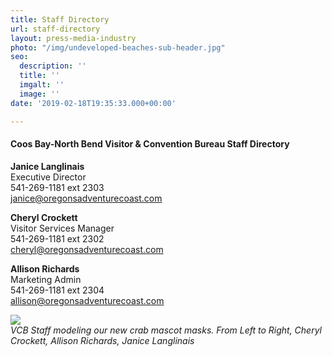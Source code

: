 ```yaml
---
title: Staff Directory
url: staff-directory
layout: press-media-industry
photo: "/img/undeveloped-beaches-sub-header.jpg"
seo:
  description: ''
  title: ''
  imgalt: ''
  image: ''
date: '2019-02-18T19:35:33.000+00:00'

---
```

#### **Coos Bay-North Bend Visitor & Convention Bureau Staff Directory**

**Janice Langlinais**  
Executive Director  
541-269-1181 ext 2303  
[janice@oregonsadventurecoast.com](mailto:janice@oregonsadventurecoast.com)

**Cheryl Crockett**  
Visitor Services Manager  
541-269-1181 ext 2302  
[cheryl@oregonsadventurecoast.com](mailto:cheryl@oregonsadventurecoast.com)

**Allison Richards**  
Marketing Admin  
541-269-1181 ext 2304  
[allison@oregonsadventurecoast.com](mailto:allison@oregonsadventurecoast.com)

![](/img/staff-masks.jpg)  
_VCB Staff modeling our new crab mascot masks. From Left to Right, Cheryl Crockett, Allison Richards, Janice Langlinais_